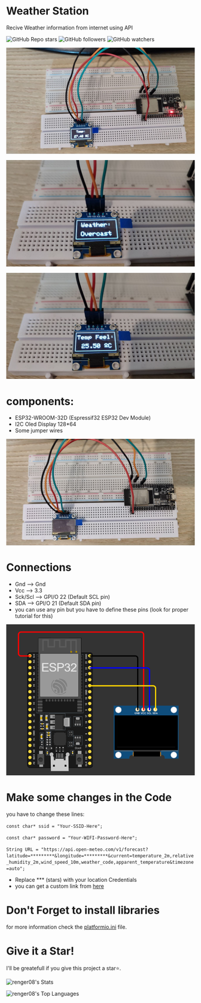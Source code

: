 # Weather Station
 Recive Weather information from internet using API

 ![GitHub Repo stars](https://img.shields.io/github/stars/renger08/weatherStation)
 ![GitHub followers](https://img.shields.io/github/followers/renger08)
![GitHub watchers](https://img.shields.io/github/watchers/renger08/weatherStation)



 ![](./pic/above%202.jpg)

 ![](./pic/screen%201.jpg)

 ![](./pic/screen%202.jpg)

# components:
* ESP32-WROOM-32D (Espressif32 ESP32 Dev Module)
* I2C Oled Display 128*64
* Some jumper wires

![](./pic/above.jpg)
# Connections
* Gnd --> Gnd 
* Vcc --> 3.3
* Sck/Scl --> GPI/O 22 (Default SCL pin)
* SDA --> GPI/O 21 (Default SDA pin)
* you can use any pin but you have to define these pins (look for proper tutorial for this)

![](./pic/schematic.png)
# Make some changes in the Code
you have to change these lines:

`const char* ssid = "Your-SSID-Here";`

`const char* password = "Your-WIFI-Password-Here";`

`String URL = "https://api.open-meteo.com/v1/forecast?latitude=*********&longitude=*********&current=temperature_2m,relative_humidity_2m,wind_speed_10m,weather_code,apparent_temperature&timezone=auto";`

* Replace *** (stars) with your location Credentials
* you can get a custom link from [here](https://open-meteo.com/)

# Don't Forget to install libraries
for more information check the [platformio.ini](./platformio.ini) file.

# Give it a Star!
I'll be greatefull if you give this project a star⭐.

![renger08's Stats](https://github-readme-stats.vercel.app/api?username=renger08&theme=vue-dark&show_icons=true&hide_border=true&count_private=false)

![renger08's Top Languages](https://github-readme-stats.vercel.app/api/top-langs/?username=renger08&theme=vue-dark&show_icons=true&hide_border=true&layout=compact)

